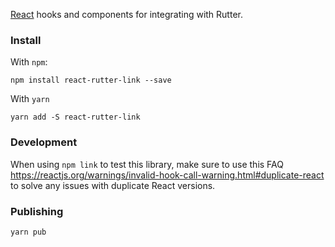 [React](https://facebook.github.io/react/) hooks and components for integrating with Rutter.

### Install

With `npm`:

```
npm install react-rutter-link --save
```

With `yarn`

```
yarn add -S react-rutter-link
```

### Development

When using `npm link` to test this library, make sure to use this FAQ https://reactjs.org/warnings/invalid-hook-call-warning.html#duplicate-react to solve any issues with duplicate React versions.

### Publishing

`yarn pub`